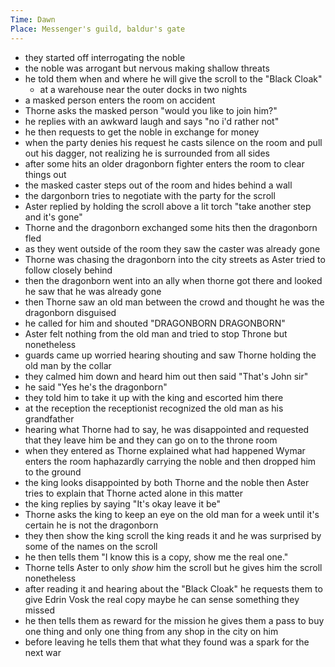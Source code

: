 ```yaml
---
Time: Dawn
Place: Messenger's guild, baldur's gate
---
```

- they started off interrogating the noble
- the noble was arrogant but nervous making  shallow threats
- he told them when and where he will give the scroll to the "Black Cloak"
	- at a warehouse near the outer docks in two nights
- a masked person enters the room on accident
- Thorne asks the masked person "would you like to join him?"
- he replies with an awkward laugh and says "no i'd rather not"
- he then requests to get the noble in exchange for money
- when the party denies his request he casts silence on the room and pull out his dagger, not realizing he is surrounded from all sides
- after some hits an older dragonborn fighter enters the room to clear things out
- the masked caster steps out of the room and hides behind a wall
- the dargonborn tries to negotiate with the party for the scroll
- Aster replied by holding the scroll above a lit torch "take another step and it's gone"
- Thorne and the dragonborn exchanged some hits then the dragonborn fled
- as they went outside of the room they saw the caster was already gone
- Thorne was chasing the dragonborn into the city streets as Aster tried to follow closely behind
- then the dragonborn went into an ally when thorne got there and looked he saw that he was already gone
- then Thorne saw an old man between the crowd and thought he was the dragonborn disguised
- he called for him and shouted "DRAGONBORN DRAGONBORN"
- Aster felt nothing from the old man and tried to stop Throne but nonetheless
- guards came up worried hearing shouting and saw Thorne holding the old man by the collar
- they calmed him down and heard him out then said "That's John sir"
- he said "Yes he's the dragonborn"
- they told him to take it up with the king and escorted him there
- at the reception the receptionist recognized the old man as his grandfather
- hearing what Thorne had to say, he was disappointed and requested that they leave him be and they can go on to the throne room
- when they entered as Thorne explained what had happened Wymar enters the room haphazardly carrying the noble and then dropped him to the ground
- the king looks disappointed by both Thorne and the noble then Aster tries to explain that Thorne acted alone in this matter
- the king replies by saying "It's okay leave it be"
- Thorne asks the king to keep an eye on the old man for a week until it's certain he is not the dragonborn
- they then show the king scroll the king reads it and he was surprised by some of the names on the scroll
- he then tells them "I know this is a copy, show me the real one."
- Thorne tells Aster to only *show* him the scroll but he gives him the scroll nonetheless
- after reading it and hearing about the "Black Cloak" he requests them to give Edrin Vosk the real copy maybe he can sense something they missed
- he then tells them as reward for the mission he gives them a pass to buy one thing and only one thing from any shop in the city on him
- before leaving he tells them that what they found was a spark for the next war
